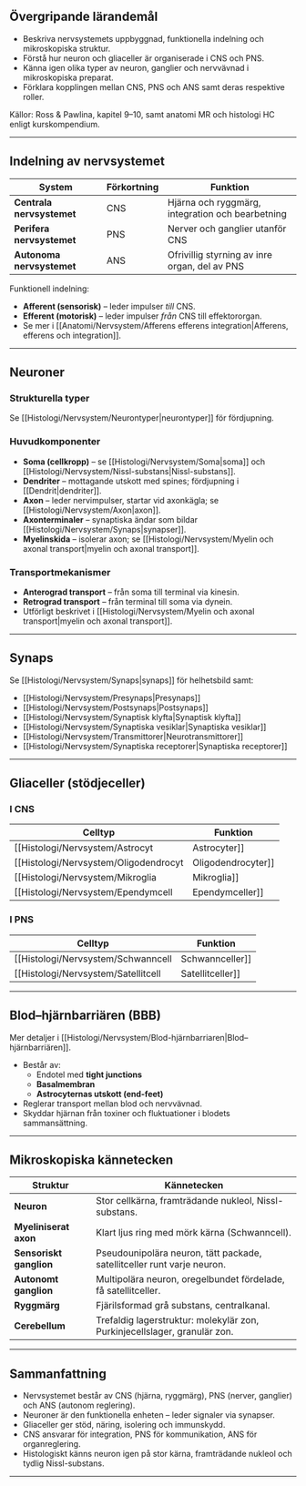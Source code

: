 ## Övergripande lärandemål
- Beskriva nervsystemets uppbyggnad, funktionella indelning och mikroskopiska struktur.  
- Förstå hur neuron och gliaceller är organiserade i CNS och PNS.  
- Känna igen olika typer av neuron, ganglier och nervvävnad i mikroskopiska preparat.  
- Förklara kopplingen mellan CNS, PNS och ANS samt deras respektive roller.  

Källor: Ross & Pawlina, kapitel 9–10, samt anatomi MR och histologi HC enligt kurskompendium.  

---

## Indelning av nervsystemet

| System | Förkortning | Funktion |
|----------|--------------|-----------|
| **Centrala nervsystemet** | CNS | Hjärna och ryggmärg, integration och bearbetning |
| **Perifera nervsystemet** | PNS | Nerver och ganglier utanför CNS |
| **Autonoma nervsystemet** | ANS | Ofrivillig styrning av inre organ, del av PNS |

Funktionell indelning:  
- **Afferent (sensorisk)** – leder impulser *till* CNS.  
- **Efferent (motorisk)** – leder impulser *från* CNS till effektororgan.  
- Se mer i [[Anatomi/Nervsystem/Afferens efferens integration|Afferens, efferens och integration]].

---

## Neuroner

### Strukturella typer
Se [[Histologi/Nervsystem/Neurontyper|neurontyper]] för fördjupning.

### Huvudkomponenter
- **Soma (cellkropp)** – se [[Histologi/Nervsystem/Soma|soma]] och [[Histologi/Nervsystem/Nissl-substans|Nissl-substans]].  
- **Dendriter** – mottagande utskott med spines; fördjupning i [[Dendrit|dendriter]].  
- **Axon** – leder nervimpulser, startar vid axonkägla; se [[Histologi/Nervsystem/Axon|axon]].  
- **Axonterminaler** – synaptiska ändar som bildar [[Histologi/Nervsystem/Synaps|synapser]].  
- **Myelinskida** – isolerar axon; se [[Histologi/Nervsystem/Myelin och axonal transport|myelin och axonal transport]].

### Transportmekanismer
- **Anterograd transport** – från soma till terminal via kinesin.  
- **Retrograd transport** – från terminal till soma via dynein.  
- Utförligt beskrivet i [[Histologi/Nervsystem/Myelin och axonal transport|myelin och axonal transport]].

---

## Synaps
Se [[Histologi/Nervsystem/Synaps|synaps]] för helhetsbild samt:
- [[Histologi/Nervsystem/Presynaps|Presynaps]]
- [[Histologi/Nervsystem/Postsynaps|Postsynaps]]
- [[Histologi/Nervsystem/Synaptisk klyfta|Synaptisk klyfta]]
- [[Histologi/Nervsystem/Synaptiska vesiklar|Synaptiska vesiklar]]
- [[Histologi/Nervsystem/Transmittorer|Neurotransmittorer]]
- [[Histologi/Nervsystem/Synaptiska receptorer|Synaptiska receptorer]]

---

## Gliaceller (stödjeceller)

### I CNS
| Celltyp | Funktion |
|----------|-----------|
| [[Histologi/Nervsystem/Astrocyt|Astrocyter]] | Mekaniskt stöd, bildar blod–hjärnbarriär, reglerar miljön. |
| [[Histologi/Nervsystem/Oligodendrocyt|Oligodendrocyter]] | Myeliniserar flera axon samtidigt. |
| [[Histologi/Nervsystem/Mikroglia|Mikroglia]] | Fagocyterande immunceller i CNS. |
| [[Histologi/Nervsystem/Ependymcell|Ependymceller]] | Klär ventriklar, producerar cerebrospinalvätska (CSF). |

### I PNS
| Celltyp | Funktion |
|----------|-----------|
| [[Histologi/Nervsystem/Schwanncell|Schwannceller]] | Myeliniserar ett axonsegment. |
| [[Histologi/Nervsystem/Satellitcell|Satellitceller]] | Omgärdar neuron i ganglier; stöd och jonreglering. |

---

## Blod–hjärnbarriären (BBB)

Mer detaljer i [[Histologi/Nervsystem/Blod-hjärnbarriaren|Blod–hjärnbarriären]].

- Består av:
  - Endotel med **tight junctions**  
  - **Basalmembran**  
  - **Astrocyternas utskott (end-feet)**  
- Reglerar transport mellan blod och nervvävnad.  
- Skyddar hjärnan från toxiner och fluktuationer i blodets sammansättning.  

---

## Mikroskopiska kännetecken

| Struktur | Kännetecken |
|-----------|-------------|
| **Neuron** | Stor cellkärna, framträdande nukleol, Nissl-substans. |
| **Myeliniserat axon** | Klart ljus ring med mörk kärna (Schwanncell). |
| **Sensoriskt ganglion** | Pseudounipolära neuron, tätt packade, satellitceller runt varje neuron. |
| **Autonomt ganglion** | Multipolära neuron, oregelbundet fördelade, få satellitceller. |
| **Ryggmärg** | Fjärilsformad grå substans, centralkanal. |
| **Cerebellum** | Trefaldig lagerstruktur: molekylär zon, Purkinjecellslager, granulär zon. |

---

## Sammanfattning

- Nervsystemet består av CNS (hjärna, ryggmärg), PNS (nerver, ganglier) och ANS (autonom reglering).  
- Neuroner är den funktionella enheten – leder signaler via synapser.  
- Gliaceller ger stöd, näring, isolering och immunskydd.  
- CNS ansvarar för integration, PNS för kommunikation, ANS för organreglering.  
- Histologiskt känns neuron igen på stor kärna, framträdande nukleol och tydlig Nissl-substans.  

---

